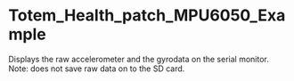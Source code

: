 # Totem_Health_patch_MPU6050_Example
Displays the raw accelerometer and the gyrodata on the serial monitor.  Note: does not save raw data on to the SD card.
